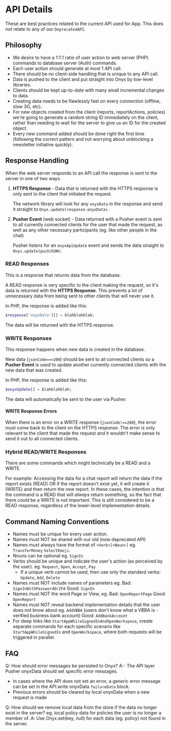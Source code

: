 # API Details
These are best practices related to the current API used for App. This does not relate to any of our `DeprecatedAPI`.
## Philosophy
- We desire to have a 1:1:1 ratio of user action to web server (PHP) commands to database server (Auth) commands.
- Each user action should generate at most 1 API call.
- There should be no client-side handling that is unique to any API call.
- Data is pushed to the client and put straight into Onyx by low-level libraries.
- Clients should be kept up-to-date with many small incremental changes to data.
- Creating data needs to be flawlessly fast on every connection (offline, slow 3G, etc).
- For new objects created from the client (reports, reportActions, policies) we're going to generate a random string ID immediately on the client, rather than needing to wait for the server to give us an ID for the created object.
- Every new command added should be done right the first time (following the correct pattern and not worrying about unblocking a newsletter initiative quickly).

## Response Handling
When the web server responds to an API call the response is sent to the server in one of two ways.
1. **HTTPS Response** - Data that is returned with the HTTPS response is only sent to the client that initiated the request.

    The network library will look for any `onyxData` in the response and send it straight to `Onyx.update(response.onyxData)`.

1. **Pusher Event** (web socket) - Data returned with a Pusher event is sent to all currently connected clients for the user that made the request, as well as any other necessary participants (eg. like other people in the chat)

    Pusher listens for an `onyxApiUpdate` event and sends the data straight to `Onyx.update(pushJSON)`.
### READ Responses
This is a response that returns data from the database.

A READ response is very specific to the client making the request, so it's data is returned with the **HTTPS Response**. This prevents a lot of unnecessary data from being sent to other clients that will never use it.

In PHP, the response is added like this:
```php
$response['onyxData'][] = blahblahblah;
```
The data will be returned with the HTTPS response.
### WRITE Responses
This response happens when new data is created in the database.

New data (`jsonCode===200`) should be sent to all connected clients so a **Pusher Event** is used to update another currently connected clients with the new data that was created.

In PHP, the response is added like this:
```php
$onyxUpdate[] = blahblahblah;
```
The data will automatically be sent to the user via Pusher.

#### WRITE Response Errors
When there is an error on a WRITE response (`jsonCode!==200`), the error must come back to the client on the HTTPS response. The error is only relevant to the client that made the request and it wouldn't make sense to send it out to all connected clients.
### Hybrid READ/WRITE Responses
There are some commands which might technically be a READ and a WRITE.

For example: Accessing the data for a chat report will return the data if the report exists (READ) OR if the report doesn't exist yet, it will create it (WRITE) and then return the new report. In these cases, the intention is that the command is a READ that will _always_ return something, so the fact that there _could_ be a WRITE is not important. This is still considered to be a READ response, regardless of the lower-level implementation details.
## Command Naming Conventions
- Names must be unique for every user action.
- Names must NOT be shared with our old (now deprecated API)
- Names must always have the format of `<Verb>[<Noun>]` eg. `TransferMoney` `SelectEmoji`.
- Nouns can be optional eg. `SignIn`
- Verbs should be unique and indicate the user's action (as perceived by the user). eg. `Request`, `Open`, `Accept`, `Pay`
  - If a unique verb cannot be used, then use only the standard verbs: `Update`, `Add`, `Delete`
- Names must NOT include names of parameters eg. Bad: `SignInWithPasswordOr2FA` Good: `SignIn`
- Names must NOT the word Page or View, eg. Bad: `OpenReportPage` Good: `OpenReport`
- Names must NOT reveal backend implementation details that the user does not know about eg. `AddVBBA` (users don't know what a VBBA is - verified business bank account) Good: `AddBankAccount`
- For deep links like `StartAppWhileSignedInAndOpenWorkspace`, create separate commands for each specific scenario like `StartAppWhileSignedIn` and `OpenWorkspace`, where both requests will be triggered in parallel.

## FAQ
Q: How should error messages be persisted to Onyx?
A:- The API layer Pusher onyxData should set specific error messages.
  - In cases where the API does not set an error, a generic error message can be set in the API.write onyxData `failureData` block.
  - Previous errors should be cleared by local onyxData when a new request is made

Q: How should we remove local data from the store if the data no longer exist in the server? eg. local policy data for policies the user is no longer a member of.
A: Use Onyx.set(key, null) for each data (eg. policy) not found in the server.